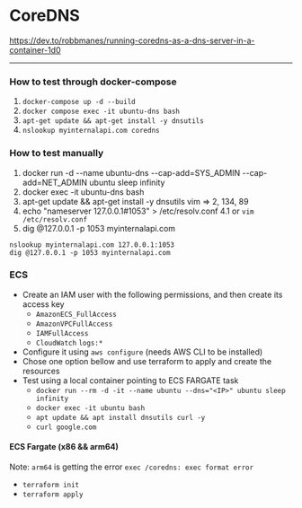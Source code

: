 # CoreDNS

https://dev.to/robbmanes/running-coredns-as-a-dns-server-in-a-container-1d0

---

### How to test through docker-compose

1. `docker-compose up -d --build`
2. `docker compose exec -it ubuntu-dns bash`
3. `apt-get update && apt-get install -y dnsutils`
4. `nslookup myinternalapi.com coredns`

### How to test manually

1. docker run -d --name ubuntu-dns --cap-add=SYS_ADMIN --cap-add=NET_ADMIN ubuntu sleep infinity
2. docker exec -it ubuntu-dns bash
3. apt-get update && apt-get install -y dnsutils vim => 2, 134, 89
4. echo "nameserver 127.0.0.1#1053" > /etc/resolv.conf
   4.1 or `vim /etc/resolv.conf`
5. dig @127.0.0.1 -p 1053 myinternalapi.com

```
nslookup myinternalapi.com 127.0.0.1:1053
dig @127.0.0.1 -p 1053 myinternalapi.com
```

### ECS

- Create an IAM user with the following permissions, and then create its access key
  - `AmazonECS_FullAccess`
  - `AmazonVPCFullAccess`
  - `IAMFullAccess`
  - `CloudWatch` `logs:*`
- Configure it using `aws configure` (needs AWS CLI to be installed)
- Chose one option bellow and use terraform to apply and create the resources
- Test using a local container pointing to ECS FARGATE task
  - `docker run --rm -d -it --name ubuntu --dns="<IP>" ubuntu sleep infinity`
  - `docker exec -it ubuntu bash`
  - `apt update && apt install dnsutils curl -y`
  - `curl google.com`

#### ECS Fargate (x86 && arm64)

Note: `arm64` is getting the error `exec /coredns: exec format error`

- `terraform init`
- `terraform apply`
